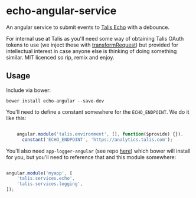 echo-angular-service
====================

An angular service to submit events to [Talis Echo](http://docs.talisecho.apiary.io) with a debounce.

For internal use at Talis as you'll need some way of obtaining Talis OAuth tokens to use (we inject these with [transformRequest](http://engineering.talis.com/articles/elegant-api-auth-angular-js/)) but provided for intellectual interest in case anyone else is thinking of doing something similar. MIT licenced so rip, remix and enjoy.

Usage
---

Include via bower:

```
bower install echo-angular --save-dev
```

You'll need to define a constant somewhere for the `ECHO_ENDPOINT`. We do it like this:

```javascript

    angular.module('talis.environment', [], function($provide) {}).
      constant('ECHO_ENDPOINT', 'https://analytics.talis.com');

```

You'll also need `app-logger-angular` (see repo [here](https://github.com/talis/app-logging-angular-service)) which bower will install for you, but you'll need to reference that and this module somewhere:

```javascript

angular.module('myapp', [
    'talis.services.echo',
    'talis.services.logging',
]);

````
